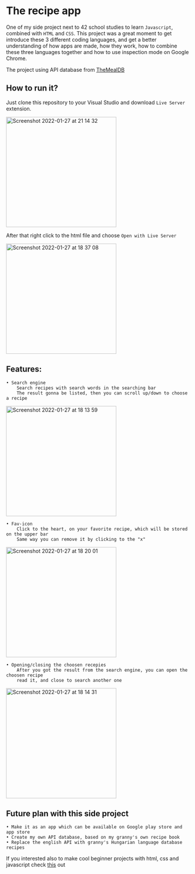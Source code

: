 # The recipe app

One of my side project next to 42 school studies to learn `Javascript`, combined with `HTML` and `CSS`.
This project was a great moment to get introduce these 3 different coding languages, and get a better understanding of how apps are made,
how they work, how to combine these three languages together and how to use inspection mode on Google Chrome.

The project using API database from [TheMealDB](https://www.themealdb.com/api.php)

## How to run it?

Just clone this repository to your Visual Studio and download `Live Server` extension.

<img width="300" alt="Screenshot 2022-01-27 at 21 14 32" src="https://user-images.githubusercontent.com/83179142/151427994-c4625893-d836-45f7-8d37-7cb7a47fd0f1.png">

After that right click to the html file and choose `Open with Live Server`

<img width="300" alt="Screenshot 2022-01-27 at 18 37 08" src="https://user-images.githubusercontent.com/83179142/151402877-6ce126f0-550c-4882-b5f0-11c2351bca7b.png">


## Features:

    • Search engine
        Search recipes with search words in the searching bar
        The result gonna be listed, then you can scroll up/down to choose a recipe
<img width="300" alt="Screenshot 2022-01-27 at 18 13 59" src="https://user-images.githubusercontent.com/83179142/151402432-6ef7ccbe-631c-421b-870d-dc51b4967ae3.png">


    • Fav-icon
        Click to the heart, on your favorite recipe, which will be stored on the upper bar
        Same way you can remove it by clicking to the "x"      
<img width="300" alt="Screenshot 2022-01-27 at 18 20 01" src="https://user-images.githubusercontent.com/83179142/151402545-9bdd2c17-42c1-428c-84c9-df6f5f303894.png">

    • Opening/closing the choosen recepies
        After you got the result from the search engine, you can open the choosen recipe
        read it, and close to search another one
<img width="300" alt="Screenshot 2022-01-27 at 18 14 31" src="https://user-images.githubusercontent.com/83179142/151402937-7aa79be3-a505-4819-adb5-0ac46cce1e3d.png">


## Future plan with this side project

    • Make it as an app which can be available on Google play store and app store
    • Create my own API database, based on my granny's own recipe book
    • Replace the english API with granny's Hungarian language database recipes
    
If you interested also to make cool beginner projects with html, css and javascript check [this](https://www.youtube.com/watch?v=dtKciwk_si4&t=11649s&ab_channel=FlorinPop) out
